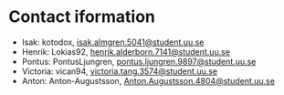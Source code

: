 # Contact iformation

- Isak: kotodox, isak.almgren.5041@student.uu.se
- Henrik: Lokias92, henrik.alderborn.7141@student.uu.se
- Pontus: PontusLjungren, pontus.ljungren.9897@student.uu.se
- Victoria: vican94, victoria.tang.3574@student.uu.se
- Anton: Anton-Augustsson, Anton.Augustsson.4804@student.uu.se
